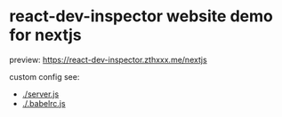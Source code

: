 # react-dev-inspector website demo for nextjs

preview: https://react-dev-inspector.zthxxx.me/nextjs

custom config see:
- [./server.js](https://github.com/zthxxx/react-dev-inspector/blob/master/sites/nextjs/server.js#L22-L23)
- [./.babelrc.js](https://github.com/zthxxx/react-dev-inspector/blob/master/sites/nextjs/.babelrc.js#L20)
